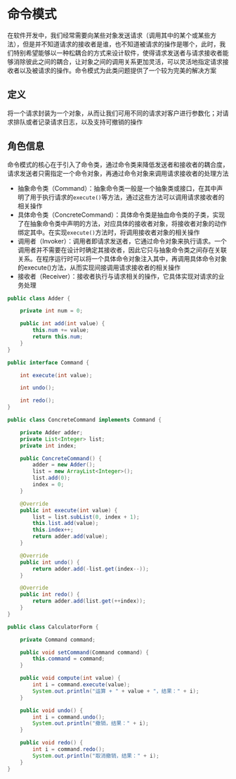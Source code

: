 # 命令模式
在软件开发中，我们经常需要向某些对象发送请求（调用其中的某个或某些方法），但是并不知道请求的接收者是谁，也不知道被请求的操作是哪个，此时，我们特别希望能够以一种松耦合的方式来设计软件，使得请求发送者与请求接收者能够消除彼此之间的耦合，让对象之间的调用关系更加灵活，可以灵活地指定请求接收者以及被请求的操作。命令模式为此类问题提供了一个较为完美的解决方案

## 定义
将一个请求封装为一个对象，从而让我们可用不同的请求对客户进行参数化；对请求排队或者记录请求日志，以及支持可撤销的操作

## 角色信息
命令模式的核心在于引入了命令类，通过命令类来降低发送者和接收者的耦合度，请求发送者只需指定一个命令对象，再通过命令对象来调用请求接收者的处理方法

* 抽象命令类（Command）：抽象命令类一般是一个抽象类或接口，在其中声明了用于执行请求的`execute()`等方法，通过这些方法可以调用请求接收者的相关操作
* 具体命令类（ConcreteCommand）：具体命令类是抽血命令类的子类，实现了在抽象命令类中声明的方法，对应具体的接收者对象，将接收者对象的动作绑定其中。在实现`execute()`方法时，将调用接收者对象的相关操作
* 调用者（Invoker）：调用者即请求发送者，它通过命令对象来执行请求。一个调用者并不需要在设计时确定其接收者，因此它只与抽象命令类之间存在关联关系。在程序运行时可以将一个具体命令对象注入其中，再调用具体命令对象的execute()方法，从而实现间接调用请求接收者的相关操作
* 接收者（Receiver）：接收者执行与请求相关的操作，它具体实现对请求的业务处理




















```java
public class Adder {

    private int num = 0;

    public int add(int value) {
        this.num += value;
        return this.num;
    }
}
```

```java
public interface Command {

    int execute(int value);

    int undo();

    int redo();
}
```

```java
public class ConcreteCommand implements Command {

    private Adder adder;
    private List<Integer> list;
    private int index;

    public ConcreteCommand() {
        adder = new Adder();
        list = new ArrayList<Integer>();
        list.add(0);
        index = 0;
    }

    @Override
    public int execute(int value) {
        list = list.subList(0, index + 1);
        this.list.add(value);
        this.index++;
        return adder.add(value);
    }

    @Override
    public int undo() {
        return adder.add(-list.get(index--));
    }

    @Override
    public int redo() {
        return adder.add(list.get(++index));
    }
}
```

```java
public class CalculatorForm {

    private Command command;

    public void setCommand(Command command) {
        this.command = command;
    }

    public void compute(int value) {
        int i = command.execute(value);
        System.out.println("运算 + " + value + "，结果：" + i);
    }

    public void undo() {
        int i = command.undo();
        System.out.println("撤销，结果：" + i);
    }

    public void redo() {
        int i = command.redo();
        System.out.println("取消撤销，结果：" + i);
    }
}
```
